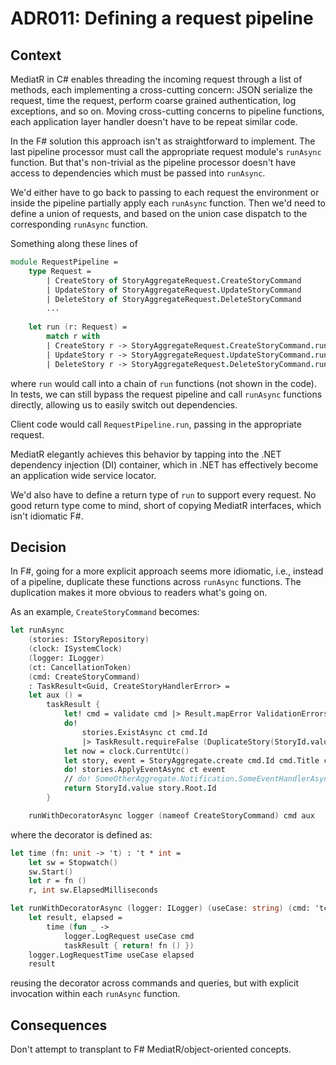 # ADR011: Defining a request pipeline

## Context

MediatR in C# enables threading the incoming request through a list of methods,
each implementing a cross-cutting concern: JSON serialize the request, time the
request, perform coarse grained authentication, log exceptions, and so on.
Moving cross-cutting concerns to pipeline functions, each application layer
handler doesn't have to be repeat similar code.

In the F# solution this approach isn't as straightforward to implement. The last
pipeline processor must call the appropriate request module's `runAsync`
function. But that's non-trivial as the pipeline processor doesn't have access
to dependencies which must be passed into `runAsync`.

We'd either have to go back to passing to each request the environment or inside
the pipeline partially apply each `runAsync` function. Then we'd need to define
a union of requests, and based on the union case dispatch to the corresponding
`runAsync` function.

Something along these lines of

```fsharp
module RequestPipeline =
    type Request =
        | CreateStory of StoryAggregateRequest.CreateStoryCommand
        | UpdateStory of StoryAggregateRequest.UpdateStoryCommand
        | DeleteStory of StoryAggregateRequest.DeleteStoryCommand
        ...
        
    let run (r: Request) =
        match r with
        | CreateStory r -> StoryAggregateRequest.CreateStoryCommand.runAsync ...
        | UpdateStory r -> StoryAggregateRequest.UpdateStoryCommand.runAsync ...
        | DeleteStory r -> StoryAggregateRequest.DeleteStoryCommand.runAsync ...
```

where `run` would call into a chain of `run` functions (not shown in the code).
In tests, we can still bypass the request pipeline and call `runAsync` functions
directly, allowing us to easily switch out dependencies.

Client code would call `RequestPipeline.run`, passing in the appropriate
request.

MediatR elegantly achieves this behavior by tapping into the .NET dependency
injection (DI) container, which in .NET has effectively become an application
wide service locator.

We'd also have to define a return type of `run` to support every request. No
good return type come to mind, short of copying MediatR interfaces, which isn't
idiomatic F#.

## Decision

In F#, going for a more explicit approach seems more idiomatic, i.e., instead of
a pipeline, duplicate these functions across `runAsync` functions. The
duplication makes it more obvious to readers what's going on.

As an example, `CreateStoryCommand` becomes:

```fsharp
let runAsync
    (stories: IStoryRepository)
    (clock: ISystemClock)
    (logger: ILogger)
    (ct: CancellationToken)
    (cmd: CreateStoryCommand)
    : TaskResult<Guid, CreateStoryHandlerError> =
    let aux () =
        taskResult {
            let! cmd = validate cmd |> Result.mapError ValidationErrors
            do!
                stories.ExistAsync ct cmd.Id
                |> TaskResult.requireFalse (DuplicateStory(StoryId.value cmd.Id))
            let now = clock.CurrentUtc()
            let story, event = StoryAggregate.create cmd.Id cmd.Title cmd.Description now
            do! stories.ApplyEventAsync ct event
            // do! SomeOtherAggregate.Notification.SomeEventHandlerAsync dependencies ct event
            return StoryId.value story.Root.Id
        }

    runWithDecoratorAsync logger (nameof CreateStoryCommand) cmd aux
```

where the decorator is defined as:

```fsharp
let time (fn: unit -> 't) : 't * int =
    let sw = Stopwatch()
    sw.Start()
    let r = fn ()
    r, int sw.ElapsedMilliseconds

let runWithDecoratorAsync (logger: ILogger) (useCase: string) (cmd: 'tcmd) (fn: unit -> 'tresult) : TaskResult<'a, 'b> =
    let result, elapsed =
        time (fun _ ->
            logger.LogRequest useCase cmd
            taskResult { return! fn () })
    logger.LogRequestTime useCase elapsed
    result
```

reusing the decorator across commands and queries, but with explicit invocation
within each `runAsync` function.

## Consequences

Don't attempt to transplant to F# MediatR/object-oriented concepts.
